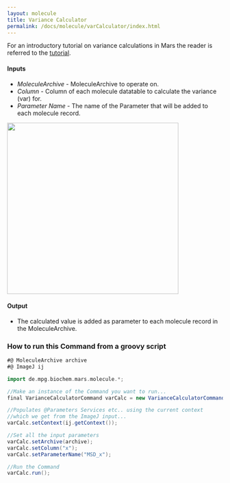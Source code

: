 ```yaml
---
layout: molecule
title: Variance Calculator
permalink: /docs/molecule/varCalculator/index.html
---
```


For an introductory tutorial on variance calculations in Mars the reader is referred to the [tutorial](https://duderstadt-lab.github.io/mars-docs/tutorials/workingwithmars/calculate-var/).

#### Inputs

 * _MoleculeArchive_ - MoleculeArchive to operate on.
 * _Column_ - Column of each molecule datatable to calculate the variance (var) for.
 * _Parameter Name_ - The name of the Parameter that will be added to each molecule record.

<img align='center' src='{{site.baseurl}}/docs/molecule/img/img1.png' width='400' />

#### Output

* The calculated value is added as parameter to each molecule record in the MoleculeArchive.


### How to run this Command from a groovy script

```groovy
#@ MoleculeArchive archive
#@ ImageJ ij

import de.mpg.biochem.mars.molecule.*;

//Make an instance of the Command you want to run...
final VarianceCalculatorCommand varCalc = new VarianceCalculatorCommand();

//Populates @Parameters Services etc.. using the current context
//which we get from the ImageJ input...
varCalc.setContext(ij.getContext());

//Set all the input parameters
varCalc.setArchive(archive);
varCalc.setColumn("x");
varCalc.setParameterName("MSD_x");

//Run the Command
varCalc.run();
```
